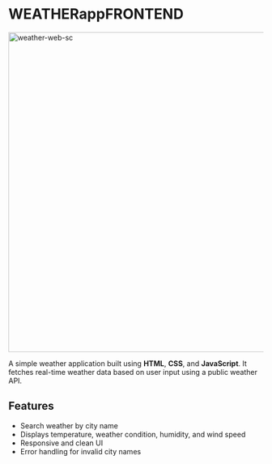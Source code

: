 # WEATHERappFRONTEND

<img width="1280" height="632" alt="weather-web-sc" src="https://github.com/user-attachments/assets/b90bfa42-6b2d-4168-92a3-cac38645704c" />



A simple weather application built using **HTML**, **CSS**, and **JavaScript**. It fetches real-time weather data based on user input using a public weather API.

## Features

- Search weather by city name
- Displays temperature, weather condition, humidity, and wind speed
- Responsive and clean UI
- Error handling for invalid city names
